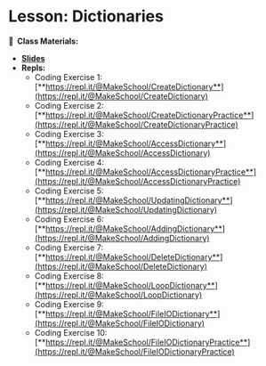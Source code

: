 <!-- .slide: data-background="./Images/header.svg" data-background-repeat="none" data-background-size="40% 40%" data-background-position="center 10%" class="header" -->

# Lesson: Dictionaries

<!-- Put a link to the slides so that students can find them -->

**📝 &nbsp;Class Materials:**

<!-- Put a link to the slides -->

- [**Slides**](https://docs.google.com/presentation/d/1WEFTBThonUYCQAFtrDxtDh-8RSVgdMJlc4vkjpCCDZA/)
- **Repls:**
  - Coding Exercise 1: [**https://repl.it/@MakeSchool/CreateDictionary**](https://repl.it/@MakeSchool/CreateDictionary)
  - Coding Exercise 2: [**https://repl.it/@MakeSchool/CreateDictionaryPractice**](https://repl.it/@MakeSchool/CreateDictionaryPractice)
  - Coding Exercise 3: [**https://repl.it/@MakeSchool/AccessDictionary**](https://repl.it/@MakeSchool/AccessDictionary)
  - Coding Exercise 4: [**https://repl.it/@MakeSchool/AccessDictionaryPractice**](https://repl.it/@MakeSchool/AccessDictionaryPractice)
  - Coding Exercise 5: [**https://repl.it/@MakeSchool/UpdatingDictionary**](https://repl.it/@MakeSchool/UpdatingDictionary)
  - Coding Exercise 6: [**https://repl.it/@MakeSchool/AddingDictionary**](https://repl.it/@MakeSchool/AddingDictionary)
  - Coding Exercise 7: [**https://repl.it/@MakeSchool/DeleteDictionary**](https://repl.it/@MakeSchool/DeleteDictionary)
  - Coding Exercise 8: [**https://repl.it/@MakeSchool/LoopDictionary**](https://repl.it/@MakeSchool/LoopDictionary)
  - Coding Exercise 9: [**https://repl.it/@MakeSchool/FileIODictionary**](https://repl.it/@MakeSchool/FileIODictionary)
  - Coding Exercise 10: [**https://repl.it/@MakeSchool/FileIODictionaryPractice**](https://repl.it/@MakeSchool/FileIODictionaryPractice)

<!-- > -->
